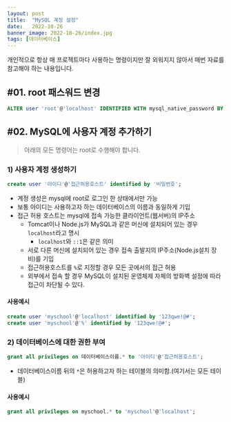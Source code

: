 ```yaml
---
layout: post
title:  "MySQL 계정 설정"
date:   2022-10-26
banner_image: 2022-10-26/index.jpg
tags: [데이터베이스]
---
```


개인적으로 항상 매 프로젝트마다 사용하는 명령이지만 잘 외워지지 않아서 매번 자료를 참고해야 하는 내용입니다.

<!--more-->

## #01. root 패스워드 변경

```sql
ALTER user 'root'@'localhost' IDENTIFIED WITH mysql_native_password BY '변경 비밀번호';
```

## #02. MySQL에 사용자 계정 추가하기

> 아래의 모든 명령어는 root로 수행해야 합니다.

### 1) 사용자 계정 생성하기

```sql
create user '아이디'@'접근허용호스트' identified by '비밀번호';
```

- 계정 생성은 mysql에 root로 로그인 한 상태에서만 가능
- 보통 아이디는 사용하고자 하는 데이터베이스의 이름과 동일하게 기입
- 접근 허용 호스트는 mysql에 접속 가능한 클라이언트(웹서버)의 IP주소
	- Tomcat이나 Node.js가 MySQL과 같은 머신에 설치되어 있는 경우 `localhost`라고 명시
		- `localhost`와 `::1`은 같은 의미
	- 서로 다른 머신에 설치되어 있는 경우 접속 출발지의 IP주소(Node.js설치 장비)를 기입
	- 접근허용호스트를 `%`로 지정할 경우 모든 곳에서의 접근 허용
	- 외부에서 접속 할 경우 MySQL이 설치된 운영체제 자체의 방화벽 설정에 따라 접근이 차단될 수 있다.

#### 사용예시

```sql
create user 'myschool'@'localhost' identified by '123qwe!@#';
create user 'myschool'@'%' identified by '123qwe!@#';
```

### 2) 데이터베이스에 대한 권한 부여

```sql
grant all privileges on 데이터베이스이름.* to '아이디'@'접근허용호스트';
```

- 데이터베이스이름 뒤의 `*`은 허용하고자 하는 테이블의 의미함.(여기서는 모든 테이블)

#### 사용예시

```sql
grant all privileges on myschool.* to 'myschool'@'localhost';
```
